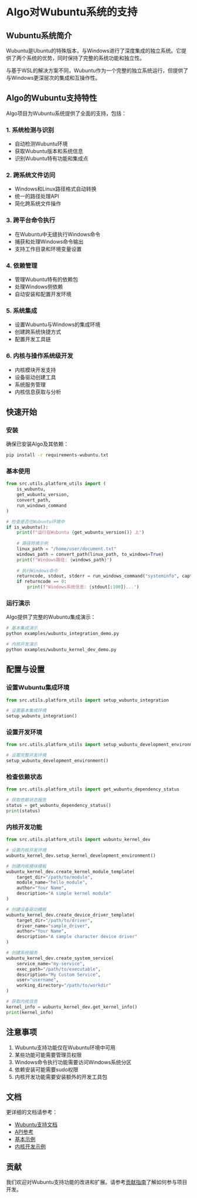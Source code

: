 # AIgo对Wubuntu系统的支持

## Wubuntu系统简介

Wubuntu是Ubuntu的特殊版本，与Windows进行了深度集成的独立系统。它提供了两个系统的优势，同时保持了完整的系统功能和独立性。

与基于WSL的解决方案不同，Wubuntu作为一个完整的独立系统运行，但提供了与Windows更深层次的集成和互操作性。

## AIgo的Wubuntu支持特性

AIgo项目为Wubuntu系统提供了全面的支持，包括：

### 1. 系统检测与识别

- 自动检测Wubuntu环境
- 获取Wubuntu版本和系统信息
- 识别Wubuntu特有功能和集成点

### 2. 跨系统文件访问

- Windows和Linux路径格式自动转换
- 统一的路径处理API
- 简化跨系统文件操作

### 3. 跨平台命令执行

- 在Wubuntu中无缝执行Windows命令
- 捕获和处理Windows命令输出
- 支持工作目录和环境变量设置

### 4. 依赖管理

- 管理Wubuntu特有的依赖包
- 处理Windows侧依赖
- 自动安装和配置开发环境

### 5. 系统集成

- 设置Wubuntu与Windows的集成环境
- 创建跨系统快捷方式
- 配置开发工具链

### 6. 内核与操作系统级开发

- 内核模块开发支持
- 设备驱动创建工具
- 系统服务管理
- 内核信息获取与分析

## 快速开始

### 安装

确保已安装AIgo及其依赖：

```bash
pip install -r requirements-wubuntu.txt
```

### 基本使用

```python
from src.utils.platform_utils import (
    is_wubuntu, 
    get_wubuntu_version,
    convert_path,
    run_windows_command
)

# 检查是否在Wubuntu环境中
if is_wubuntu():
    print(f"运行在Wubuntu {get_wubuntu_version()} 上")
    
    # 路径转换示例
    linux_path = "/home/user/document.txt"
    windows_path = convert_path(linux_path, to_windows=True)
    print(f"Windows路径: {windows_path}")
    
    # 执行Windows命令
    returncode, stdout, stderr = run_windows_command("systeminfo", capture_output=True)
    if returncode == 0:
        print(f"Windows系统信息: {stdout[:100]}...")
```

### 运行演示

AIgo提供了完整的Wubuntu集成演示：

```bash
# 基本集成演示
python examples/wubuntu_integration_demo.py

# 内核开发演示
python examples/wubuntu_kernel_dev_demo.py
```

## 配置与设置

### 设置Wubuntu集成环境

```python
from src.utils.platform_utils import setup_wubuntu_integration

# 设置基本集成环境
setup_wubuntu_integration()
```

### 设置开发环境

```python
from src.utils.platform_utils import setup_wubuntu_development_environment

# 设置完整开发环境
setup_wubuntu_development_environment()
```

### 检查依赖状态

```python
from src.utils.platform_utils import get_wubuntu_dependency_status

# 获取依赖状态报告
status = get_wubuntu_dependency_status()
print(status)
```

### 内核开发功能

```python
from src.utils.platform_utils import wubuntu_kernel_dev

# 设置内核开发环境
wubuntu_kernel_dev.setup_kernel_development_environment()

# 创建内核模块模板
wubuntu_kernel_dev.create_kernel_module_template(
    target_dir="/path/to/module",
    module_name="hello_module",
    author="Your Name",
    description="A simple kernel module"
)

# 创建设备驱动模板
wubuntu_kernel_dev.create_device_driver_template(
    target_dir="/path/to/driver",
    driver_name="sample_driver",
    author="Your Name",
    description="A sample character device driver"
)

# 创建系统服务
wubuntu_kernel_dev.create_system_service(
    service_name="my-service",
    exec_path="/path/to/executable",
    description="My Custom Service",
    user="username",
    working_directory="/path/to/workdir"
)

# 获取内核信息
kernel_info = wubuntu_kernel_dev.get_kernel_info()
print(kernel_info)
```

## 注意事项

1. Wubuntu支持功能仅在Wubuntu环境中可用
2. 某些功能可能需要管理员权限
3. Windows命令执行功能需要访问Windows系统分区
4. 依赖安装可能需要sudo权限
5. 内核开发功能需要安装额外的开发工具包

## 文档

更详细的文档请参考：

- [Wubuntu支持文档](docs/wubuntu_support.md)
- [API参考](docs/api/index.rst)
- [基本示例](examples/wubuntu_integration_demo.py)
- [内核开发示例](examples/wubuntu_kernel_dev_demo.py)

## 贡献

我们欢迎对Wubuntu支持功能的改进和扩展。请参考[贡献指南](CONTRIBUTING.md)了解如何参与项目开发。 